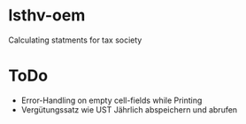 lsthv-oem
=========

Calculating statments for tax society

ToDo
====

* Error-Handling on empty cell-fields while Printing
* Vergütungssatz wie UST Jährlich abspeichern und abrufen
